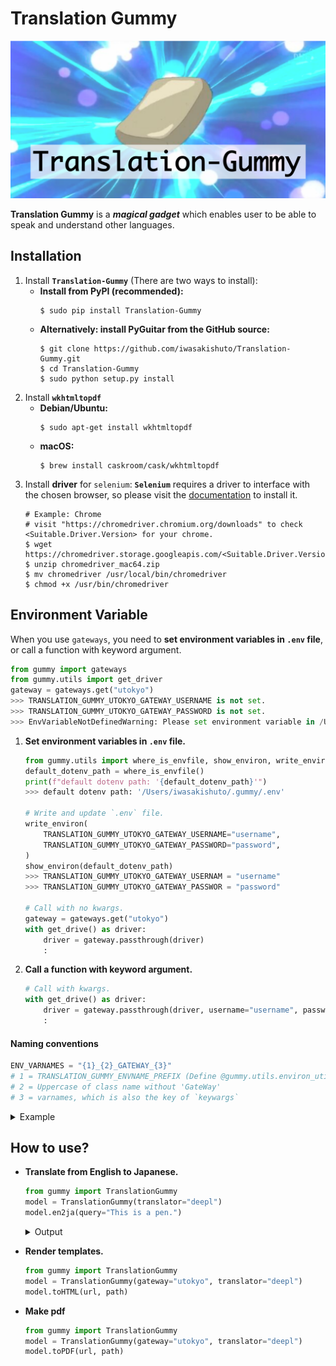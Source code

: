 # Translation Gummy

![header](image/header.png)

**Translation Gummy** is a **_magical gadget_** which enables user to be able to speak and understand other languages.

## Installation

1. Install **`Translation-Gummy`** (There are two ways to install):
    - **Install from PyPI (recommended):**
        ```
        $ sudo pip install Translation-Gummy
        ```
   - **Alternatively: install PyGuitar from the GitHub source:**
       ```
       $ git clone https://github.com/iwasakishuto/Translation-Gummy.git
       $ cd Translation-Gummy
       $ sudo python setup.py install
       ```
2. Install **`wkhtmltopdf`**
   - **Debian/Ubuntu:**
        ```
        $ sudo apt-get install wkhtmltopdf
        ```
    - **macOS:**
        ```
        $ brew install caskroom/cask/wkhtmltopdf
        ```
3. Install **driver** for `selenium`:
**`Selenium`** requires a driver to interface with the chosen browser, so please visit the [documentation](https://selenium-python.readthedocs.io/installation.html#drivers) to install it.
    ```
    # Example: Chrome
    # visit "https://chromedriver.chromium.org/downloads" to check <Suitable.Driver.Version> for your chrome.
    $ wget https://chromedriver.storage.googleapis.com/<Suitable.Driver.Version>/chromedriver_mac64.zip
    $ unzip chromedriver_mac64.zip
    $ mv chromedriver /usr/local/bin/chromedriver
    $ chmod +x /usr/bin/chromedriver
    ```

## Environment Variable

When you use `gateways`, you need to **set environment variables in `.env` file**, or call a function with keyword argument.

```python
from gummy import gateways
from gummy.utils import get_driver
gateway = gateways.get("utokyo")
>>> TRANSLATION_GUMMY_UTOKYO_GATEWAY_USERNAME is not set.
>>> TRANSLATION_GUMMY_UTOKYO_GATEWAY_PASSWORD is not set.
>>> EnvVariableNotDefinedWarning: Please set environment variable in /Users/iwasakishuto/.gummy/.env
```

1. **Set environment variables in `.env` file.**
    ```python
    from gummy.utils import where_is_envfile, show_environ, write_environ, read_environ
    default_dotenv_path = where_is_envfile()
    print(f"default dotenv path: '{default_dotenv_path}'")
    >>> default dotenv path: '/Users/iwasakishuto/.gummy/.env'

    # Write and update `.env` file.
    write_environ(
        TRANSLATION_GUMMY_UTOKYO_GATEWAY_USERNAME="username",
        TRANSLATION_GUMMY_UTOKYO_GATEWAY_PASSWORD="password",
    )
    show_environ(default_dotenv_path)
    >>> TRANSLATION_GUMMY_UTOKYO_GATEWAY_USERNAM = "username"
    >>> TRANSLATION_GUMMY_UTOKYO_GATEWAY_PASSWOR = "password"

    # Call with no kwargs.
    gateway = gateways.get("utokyo")
    with get_drive() as driver:
        driver = gateway.passthrough(driver)
        :
    ```
2. **Call a function with keyword argument.**
    ```python
    # Call with kwargs.
    with get_drive() as driver:
        driver = gateway.passthrough(driver, username="username", password="password")
        :
    ```

#### Naming conventions

```python
ENV_VARNAMES = "{1}_{2}_GATEWAY_{3}"
# 1 = TRANSLATION_GUMMY_ENVNAME_PREFIX (Define @gummy.utils.environ_utils.py)
# 2 = Uppercase of class name without 'GateWay'
# 3 = varnames, which is also the key of `keywargs`
```

<details>
    <summary>Example</summary>  

```python
# gummy.utils.environ_utils.py
TRANSLATION_GUMMY_ENVNAME_PREFIX = "TRANSLATION_GUMMY"

# gummy.gateways.py
class GummyAbstGateWay(metaclass=ABCMeta):
    def __init__(self, url=None, verbose=1, env_varnames=[], dotenv_path=DOTENV_PATH):
        self.env_varnames = [f"{TRANSLATION_GUMMY_ENVNAME_PREFIX}_{self.__class__.__name__.replace('GateWay', '').upper()}_GATEWAY_{v.upper()}" for v in env_varnames]

class Hoge(GummyAbstGateWay):
    def __init__():
        super().__init__(env_varnames=["username"])

hoge = Hoge()
hoge.envvarnames = ["{1}_{2}_GATEWAY_{3}"]
# 1 = TRANSLATION_GUMMY_ENVNAME_PREFIX = "TRANSLATION_GUMMY"
# 2 = HOGE (= Hoge.upper())
# 3 = USERNAME (= username.upper())
```

</details>

## How to use?

- **Translate from English to Japanese.**
    ```python
    from gummy import TranslationGummy
    model = TranslationGummy(translator="deepl")
    model.en2ja(query="This is a pen.")
    ```
    <details>
      <summary>Output</summary>  
  
      [success] local driver can be built.
      [failure] remote driver can't be built.
      DRIVER_TYPE: local
      query: https://www.deepl.com/en/translator#en/ja/This%20is%20a%20pen.
      DeepL 01/10[##------------------] 10.00% - 1.068[s]   japanese: これはペンです。
      japanese:
      これはペンです。

    </details>
- **Render templates.**
    ```python
    from gummy import TranslationGummy
    model = TranslationGummy(gateway="utokyo", translator="deepl")
    model.toHTML(url, path)
    ```
- **Make pdf**
    ```python
    from gummy import TranslationGummy
    model = TranslationGummy(gateway="utokyo", translator="deepl")
    model.toPDF(url, path)
    ```